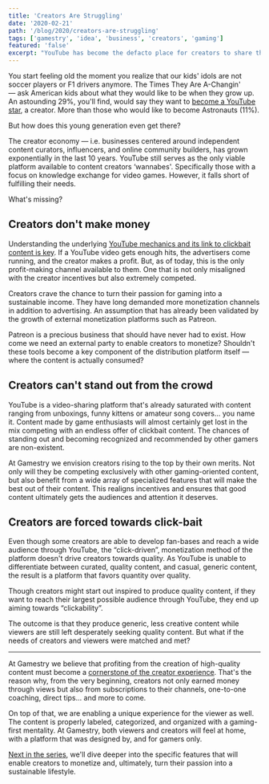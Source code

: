 ```yaml
---
title: 'Creators Are Struggling'
date: '2020-02-21'
path: '/blog/2020/creators-are-struggling'
tags: ['gamestry', 'idea', 'business', 'creators', 'gaming']
featured: 'false'
excerpt: "YouTube has become the defacto place for creators to share their content. However, its inner mechanics have created a misalignment between creators' incentives and their audiences."
---
```


You start feeling old the moment you realize that our kids' idols are not soccer players or F1 drivers anymore. The Times They Are A-Changin' — ask American kids about what they would like to be when they grow up. An astounding 29%, you'll find, would say they want to [become a YouTube star](https://www.thinkwithgoogle.com/marketing-strategies/video/youtube-stars-influence/), a creator. More than those who would like to become Astronauts (11%).

But how does this young generation even get there?

The creator economy — i.e. businesses centered around independent content curators, influencers, and online community builders, has grown exponentially in the last 10 years. YouTube still serves as the only viable platform available to content creators ‘wannabes'. Specifically those with a focus on knowledge exchange for video games. However, it falls short of fulfilling their needs.

What's missing?

## Creators don't make money

Understanding the underlying [YouTube mechanics and its link to clickbait content is key](/blog/2020/youtube-wont-work). If a YouTube video gets enough hits, the advertisers come running, and the creator makes a profit. But, as of today, this is the only profit-making channel available to them. One that is not only misaligned with the creator incentives but also extremely competed.

Creators crave the chance to turn their passion for gaming into a sustainable income. They have long demanded more monetization channels in addition to advertising. An assumption that has already been validated by the growth of external monetization platforms such as Patreon.

Patreon is a precious business that should have never had to exist. How come we need an external party to enable creators to monetize? Shouldn't these tools become a key component of the distribution platform itself — where the content is actually consumed?

## Creators can't stand out from the crowd

YouTube is a video-sharing platform that's already saturated with content ranging from unboxings, funny kittens or amateur song covers... you name it. Content made by game enthusiasts will almost certainly get lost in the mix competing with an endless offer of clickbait content. The chances of standing out and becoming recognized and recommended by other gamers are non-existent.

At Gamestry we envision creators rising to the top by their own merits. Not only will they be competing exclusively with other gaming-oriented content, but also benefit from a wide array of specialized features that will make the best out of their content. This realigns incentives and ensures that good content ultimately gets the audiences and attention it deserves.

## Creators are forced towards click-bait

Even though some creators are able to develop fan-bases and reach a wide audience through YouTube, the “click-driven”, monetization method of the platform doesn't drive creators towards quality. As YouTube is unable to differentiate between curated, quality content, and casual, generic content, the result is a platform that favors quantity over quality.

Though creators might start out inspired to produce quality content, if they want to reach their largest possible audience through YouTube, they end up aiming towards “clickability”.

The outcome is that they produce generic, less creative content while viewers are still left desperately seeking quality content. But what if the needs of creators and viewers were matched and met?

---

At Gamestry we believe that profiting from the creation of high-quality content must become a [cornerstone of the creator experience](/blog/2020/what-gamestry-is-about). That's the reason why, from the very beginning, creators not only earned money through views but also from subscriptions to their channels, one-to-one coaching, direct tips... and more to come.

On top of that, we are enabling a unique experience for the viewer as well. The content is properly labeled, categorized, and organized with a gaming-first mentality. At Gamestry, both viewers and creators will feel at home, with a platform that was designed by, and for gamers only.

[Next in the series](/blog/2020/empowering-creators), we'll dive deeper into the specific features that will enable creators to monetize and, ultimately, turn their passion into a sustainable lifestyle.
